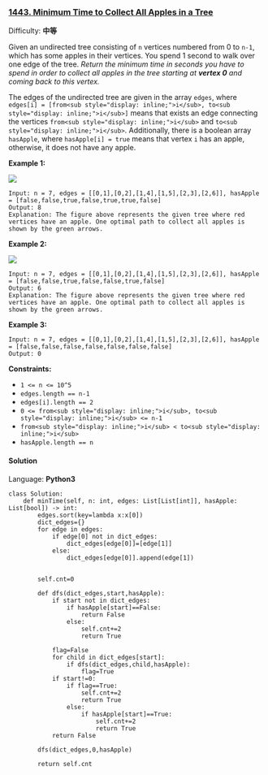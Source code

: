 ### [1443\. Minimum Time to Collect All Apples in a Tree](https://leetcode-cn.com/problems/minimum-time-to-collect-all-apples-in-a-tree/)

Difficulty: **中等**


Given an undirected tree consisting of `n` vertices numbered from 0 to `n-1`, which has some apples in their vertices. You spend 1 second to walk over one edge of the tree. _Return the minimum time in seconds you have to spend in order to collect all apples in the tree starting at **vertex 0** and coming back to this vertex._

The edges of the undirected tree are given in the array `edges`, where `edges[i] = [from<sub style="display: inline;">i</sub>, to<sub style="display: inline;">i</sub>]` means that exists an edge connecting the vertices `from<sub style="display: inline;">i</sub>` and `to<sub style="display: inline;">i</sub>`. Additionally, there is a boolean array `hasApple`, where `hasApple[i] = true` means that vertex `i` has an apple, otherwise, it does not have any apple.

**Example 1:**

**![](https://assets.leetcode.com/uploads/2020/04/23/min_time_collect_apple_1.png)**

```
Input: n = 7, edges = [[0,1],[0,2],[1,4],[1,5],[2,3],[2,6]], hasApple = [false,false,true,false,true,true,false]
Output: 8 
Explanation: The figure above represents the given tree where red vertices have an apple. One optimal path to collect all apples is shown by the green arrows.  
```

**Example 2:**

**![](https://assets.leetcode.com/uploads/2020/04/23/min_time_collect_apple_2.png)**

```
Input: n = 7, edges = [[0,1],[0,2],[1,4],[1,5],[2,3],[2,6]], hasApple = [false,false,true,false,false,true,false]
Output: 6
Explanation: The figure above represents the given tree where red vertices have an apple. One optimal path to collect all apples is shown by the green arrows.  
```

**Example 3:**

```
Input: n = 7, edges = [[0,1],[0,2],[1,4],[1,5],[2,3],[2,6]], hasApple = [false,false,false,false,false,false,false]
Output: 0
```

**Constraints:**

*   `1 <= n <= 10^5`
*   `edges.length == n-1`
*   `edges[i].length == 2`
*   `0 <= from<sub style="display: inline;">i</sub>, to<sub style="display: inline;">i</sub> <= n-1`
*   `from<sub style="display: inline;">i</sub> < to<sub style="display: inline;">i</sub>`
*   `hasApple.length == n`


#### Solution

Language: **Python3**

```python3
class Solution:
    def minTime(self, n: int, edges: List[List[int]], hasApple: List[bool]) -> int:
        edges.sort(key=lambda x:x[0])
        dict_edges={}
        for edge in edges:
            if edge[0] not in dict_edges:
                dict_edges[edge[0]]=[edge[1]]
            else:
                dict_edges[edge[0]].append(edge[1])
        

        self.cnt=0

        def dfs(dict_edges,start,hasApple):
            if start not in dict_edges:
                if hasApple[start]==False:
                    return False
                else:
                    self.cnt+=2
                    return True

            flag=False
            for child in dict_edges[start]:
                if dfs(dict_edges,child,hasApple):
                    flag=True
            if start!=0:
                if flag==True:
                    self.cnt+=2
                    return True
                else:
                    if hasApple[start]==True:
                        self.cnt+=2
                        return True
            return False

        dfs(dict_edges,0,hasApple)

        return self.cnt
```

